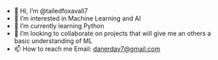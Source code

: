 - 👋 Hi, I’m @tailedfoxavall7
- 👀 I’m interested in Machine Learning and AI 
- 🌱 I’m currently learning Python
- 💞️ I’m looking to collaborate on projects that will give me an others a basic understanding of ML
- 📫 How to reach me Email: danerdav7@gmail.com
  

<!---
tailedfoxavall7/tailedfoxavall7 is a ✨ special ✨ repository because its `README.md` (this file) appears on your GitHub profile.
You can click the Preview link to take a look at your changes.
--->
